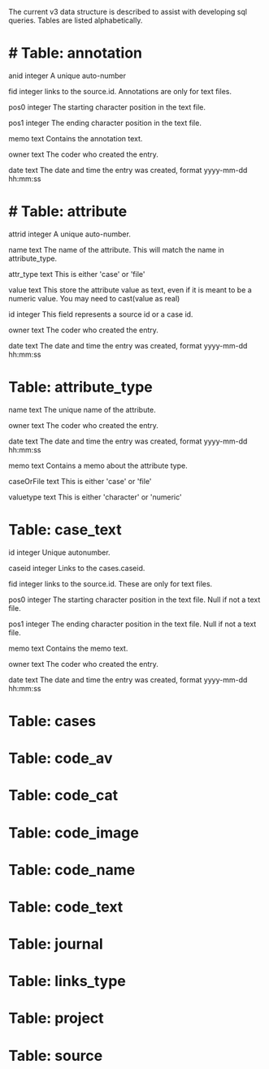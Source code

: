 The current v3 data structure is described to assist with developing sql queries. Tables are listed alphabetically.

# # Table: annotation

anid integer  A unique auto-number

fid integer links to the source.id. Annotations are only for text files.

pos0 integer  The starting character position in the text file.

pos1 integer  The ending character position in the text file.

memo text  Contains the annotation text.

owner text  The coder who created the entry.

date text  The date and time the entry was created, format yyyy-mm-dd hh:mm:ss

# # Table: attribute

attrid integer  A unique auto-number.

name text The name of the attribute. This will match the name in attribute_type.

attr_type text  This is either 'case' or 'file'

value text This store the attribute value as text, even if it is meant to be a numeric value. You may need to cast(value as real)

id integer This field represents a source id or a case id.

owner text  The coder who created the entry.

date text  The date and time the entry was created, format yyyy-mm-dd hh:mm:ss

# Table: attribute_type

name text  The unique name of the attribute.

owner text  The coder who created the entry.

date text  The date and time the entry was created, format yyyy-mm-dd hh:mm:ss

memo text  Contains a memo about the attribute type.

caseOrFile text  This is either 'case' or 'file' 

valuetype text  This is either 'character' or 'numeric'

# Table: case_text

id integer Unique autonumber.

caseid integer  Links to the cases.caseid.

fid integer links to the source.id. These are only for text files.

pos0 integer  The starting character position in the text file. Null if not a text file.

pos1 integer  The ending character position in the text file.  Null if not a text file.

memo text  Contains the memo text.

owner text  The coder who created the entry.

date text  The date and time the entry was created, format yyyy-mm-dd hh:mm:ss

# Table: cases

# Table: code_av

# Table: code_cat

# Table: code_image

# Table: code_name

# Table: code_text

# Table: journal

# Table: links_type

# Table: project

# Table: source


